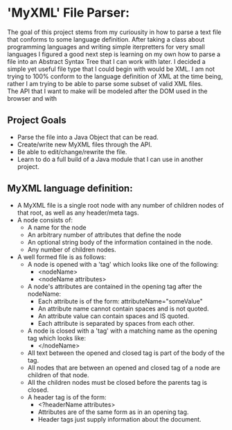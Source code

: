 # 'MyXML' File Parser:
The goal of this project stems from my curiousity in how to parse a text file that conforms to some language definition.  After taking a class about programming languages and writing simple iterpretters for very small languages I figured a good next step is learning on my own how to parse a file into an Abstract Syntax Tree that I can work with later.  I decided a simple yet useful file type that I could begin with would be XML.  I am not trying to 100% conform to the language definition of XML at the time being, rather I am trying to be able to parse some subset of valid XML files.  
The API that I want to make will be modeled after the DOM used in the browser and with 
## Project Goals
- Parse the file into a Java Object that can be read.
- Create/write new MyXML files through the API.
- Be able to edit/change/rewrite the file.
- Learn to do a full build of a Java module that I can use in another project.
## MyXML language definition:
- A MyXML file is a single root node with any number of children nodes of that root, as well as any header/meta tags.
- A node consists of:
    - A name for the node
    - An arbitrary number of attributes that define the node
    - An optional string body of the information contained in the node.
    - Any number of children nodes.
- A well formed file is as follows:
    - A node is opened with a 'tag' which looks like one of the following: 
        - &lt;nodeName&gt;
        - &lt;nodeName attributes&gt;
    - A node's attributes are contained in the opening tag after the nodeName:
        - Each attribute is of the form:  attributeName="someValue"
        - An attribute name cannot contain spaces and is not quoted.
        - An attribute value can contain spaces and IS quoted.
        - Each attribute is separated by spaces from each other.
    - A node is closed with a 'tag' with a matching name as the opening tag which looks like:
        - &lt;/nodeName&gt;
    - All text between the opened and closed tag is part of the body of the tag.
    - All nodes that are between an opened and closed tag of a node are children of that node.
    - All the children nodes must be closed before the parents tag is closed.
    - A header tag is of the form:
        - &lt;?headerName attributes&gt;
        - Attributes are of the same form as in an opening tag.
        - Header tags just supply information about the document.
